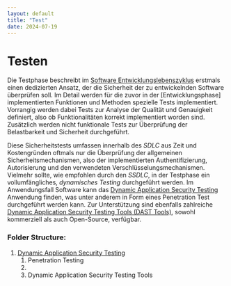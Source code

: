 ```yaml
---
layout: default
title: "Test"
date: 2024-07-19
---
```


# Testen

Die Testphase beschreibt im [Software Entwicklungslebenszyklus](/pages/...) erstmals einen dedizierten Ansatz, der die Sicherheit der zu entwickelnden Software überprüfen soll. Im Detail werden für die zuvor in der [Entwicklungsphase] implementierten Funktionen und Methoden spezielle Tests implementiert. Vorrangig werden dabei Tests zur Analyse der Qualität und Genauigkeit definiert, also ob Funktionalitäten korrekt implementiert worden sind. Zusätzlich werden nicht funktionale Tests zur Überprüfung der Belastbarkeit und Sicherheit durchgeführt. 

Diese Sicherheitstests umfassen innerhalb des *SDLC* aus Zeit und Kostengründen oftmals nur die Überprüfung der allgemeinen Sicherheitsmechanismen, also der implementierten Authentifizierung, Autorisierung und den verwendeten Verschlüsselungsmechanismen. Vielmehr sollte, wie empfohlen durch den *SSDLC*, in der Testphase ein vollumfängliches, *dynamisches Testing* durchgeführt werden. Im Anwendungsfall Software kann das [Dynamic Application Security Testing](/pages/...) Anwendung finden, was unter anderem in Form eines Penetration Test durchgeführt werden kann.
Zur Unterstützung sind ebenfalls zahlreiche [Dynamic Application Security Testing Tools (DAST Tools)](/pages/dast_tools), sowohl kommerziell als auch Open-Source, verfügbar. 

### Folder Structure:
1. [Dynamic Application Security Testing ]()
	1. Penetration Testing 
	2. 
	3. Dynamic Application Security Testing Tools